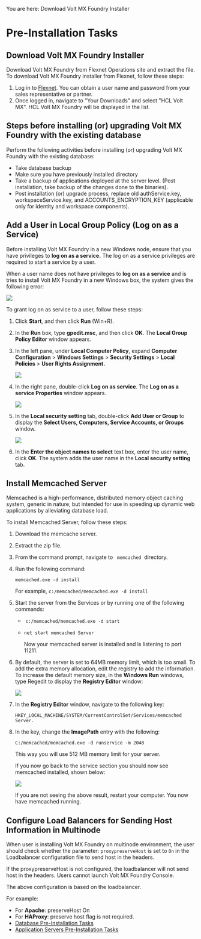                          

You are here: Download Volt MX Foundry Installer

Pre-Installation Tasks
======================

Download Volt MX Foundry Installer
---------------------------------

Download Volt MX Foundry from Flexnet Operations site and extract the file. To download Volt MX Foundry installer from Flexnet, follow these steps:

1.  Log in to [Flexnet](https://hclsoftware.flexnetoperations.com/flexnet/operationsportal). You can obtain a user name and password from your sales representative or partner.
2.  Once logged in, navigate to "Your Downloads" and select "HCL Volt MX".  HCL Volt MX Foundry will be displayed in the list.

Steps before installing (or) upgrading Volt MX Foundry with the existing database
--------------------------------------------------------------------------------

Perform the following activities before installing (or) upgrading Volt MX Foundry with the existing database:

*   Take database backup
*   Make sure you have previously installed directory
*   Take a backup of applications deployed at the server level. (Post installation, take backup of the changes done to the binaries).
*   Post installation (or) upgrade process, replace old authService.key, workspaceService.key, and ACCOUNTS\_ENCRYPTION\_KEY (applicable only for identity and workspace components).

Add a User in Local Group Policy (Log on as a Service)
------------------------------------------------------

Before installing Volt MX Foundry in a new Windows node, ensure that you have privileges to **log on as a service.** The log on as a service privileges are required to start a service by a user.

When a user name does not have privileges to **log on as a service** and is tries to install Volt MX Foundry in a new Windows box, the system gives the following error:

![](Resources/Images/Starting_services.PNG)

To grant log on as service to a user, follow these steps:

1.  Click **Start**, and then click **Run** (Win+R).
2.  In the **Run** box, type **gpedit.msc**, and then click **OK**. The **Local Group Policy Editor** window appears.
3.  In the left pane, under **Local Computer Policy**, expand **Computer Configuration** > **Windows Settings** > **Security Settings** > **Local Policies** > **User Rights Assignment.**
    
    ![](Resources/Images/Local_Group_Policy_Editory_593x370.png)
    
4.  In the right pane, double-click **Log on as service**. The **Log on as a service Properties** window appears.
    
    ![](Resources/Images/Log_on_as_a_service_properties.png)
    
5.  In the **Local security setting** tab, double-click **Add User or Group** to display the **Select Users, Computers, Service Accounts, or Groups** window.
    
    ![](Resources/Images/add_users.png)
    
6.  In the **Enter the object names to select** text box, enter the user name, click **OK**. The system adds the user name in the **Local security setting** tab.

Install Memcached Server
------------------------

Memcached is a high-performance, distributed memory object caching system, generic in nature, but intended for use in speeding up dynamic web applications by alleviating database load.

To install Memcached Server, follow these steps:

1.  Download the memcache server.
2.  Extract the zip file.
3.  From the command prompt, navigate to ` memcached`  directory.
4.  Run the following command:
    
    `memcached.exe -d install`
    
    For example, `c:/memcached/memcached.exe -d install`
    
5.  Start the server from the Services or by running one of the following commands:
    *    `c:/memcached/memcached.exe -d start`
    *   `net start memcached Server`
        
        Now your memcached server is installed and is listening to port 11211.
        
6.  By default, the server is set to 64MB memory limit, which is too small. To add the extra memory allocation, edit the registry to add the information. To increase the default memory size, in the **Windows Run** windows, type Regedit to display the **Registry Editor** window:
    
    ![](Resources/Images/Capture-memcache.PNG)
    
7.  In the **Registry Editor** window, navigate to the following key:
    
    `HKEY_LOCAL_MACHINE/SYSTEM/CurrentControlSet/Services/memcached Server.`
    
8.  In the key, change the **ImagePath** entry with the following:
    
    `C:/memcached/memcached.exe -d runservice -m 2048`
    
    This way you will use 512 MB memory limit for your server.
    
    If you now go back to the service section you should now see memcached installed, shown below:
    
    ![](Resources/Images/Capture-m-s2.PNG)
    
    If you are not seeing the above result, restart your computer. You now have memcached running.
    

Configure Load Balancers for Sending Host Information in Multinode
------------------------------------------------------------------

When user is installing Volt MX Foundry on multinode environment, the user should check whether the parameter: `proxypreserveHost` is set to `On` in the Loadbalancer configuration file to send host in the headers.

If the proxypreserveHost is not configured, the loadbalancer will not send host in the headers. Users cannot launch Volt MX Foundry Console.

The above configuration is based on the loadbalancer.

For example:

*   For **Apache**: preserveHost On
*   For **HAProxy**: preserve host flag is not required.
*   [Database Pre-Installation Tasks](DB_Pre-installation_Tasks.md)
*   [Application Servers Pre-Installation Tasks](Appser_Pre-installation_Tasks.md)
